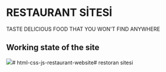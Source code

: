 <h1>RESTAURANT SİTESİ</h1>

TASTE DELICIOUS FOOD THAT YOU WON'T FIND ANYWHERE





<h2> Working state of the site </h2>

![](ekran.gif)# html-css-js-restaurant-website# restoran sitesi

